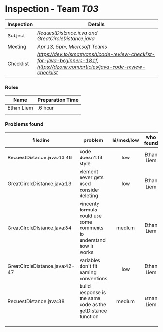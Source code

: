 # Inspection - Team *T03* 
 
| Inspection | Details |
| ----- | ----- |
| Subject | *RequestDistance.java and GreatCircleDistance.java* |
| Meeting | *Apr 13, 5pm, Microsoft Teams* |
| Checklist | *https://dev.to/smartyansh/code-review-checklist-for-java-beginners-181f, https://dzone.com/articles/java-code-review-checklist* |

### Roles

| Name | Preparation Time |
| ---- | ---- |
| Ethan Liem | .6 hour |
|  |  |

### Problems found

| file:line | problem | hi/med/low | who found | github#  |
| --- | --- | :---: | :---: | --- |
| RequestDistance.java:43,48 | code doesn't fit style| low | Ethan Liem | |
| GreatCircleDistance.java:13 | element never gets used consider deleting | low | Ethan Liem | |
| GreatCircleDistance.java:34 | vincenty formula could use some comments to understand how it works| medium | Ethan Liem | |
| GreatCircleDistance.java:42-47 | variables don't fit naming conventions | low | Ethan Liem | |
| RequestDistance.java:38 | build response is the same code as the getDistance function | medium | Ethan Liem | |
|  | | | | |
|  | | | | |
|  | | | | |
